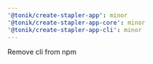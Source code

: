 ```yaml
---
'@tonik/create-stapler-app': minor
'@tonik/create-stapler-app-core': minor
'@tonik/create-stapler-app-cli': minor
---
```


Remove cli from npm
